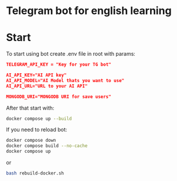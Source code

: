 # Telegram bot for english learning

# Start
To start using bot create .env file in root with params:
```json
TELEGRAM_API_KEY = "Key for your TG bot"

AI_API_KEY="AI API key"
AI_API_MODEL="AI Model thats you want to use"
AI_API_URL="URL to your AI API"

MONGODB_URI="MONGODB URI for save users"
```
After that start with:
```bash
docker compose up --build
```
If you need to reload bot:
```bash
docker compose down
docker compose build --no-cache
docker compose up
```
or
```bash
bash rebuild-docker.sh
```


